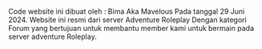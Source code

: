 Code website ini dibuat oleh : Bima Aka Mavelous Pada tanggal 29 Juni 2024.
Website ini resmi dari server Adventure Roleplay Dengan kategori Forum yang bertujuan untuk membantu member kami untuk bermain pada server adventure Roleplay.
